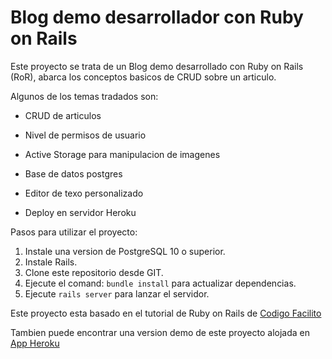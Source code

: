 # Blog demo desarrollador con Ruby on Rails

Este proyecto se trata de un Blog demo desarrollado con Ruby on Rails (RoR), abarca los conceptos basicos de CRUD sobre un articulo.

Algunos de los temas tradados son:

* CRUD de articulos

* Nivel de permisos de usuario

* Active Storage para manipulacion de imagenes

* Base de datos postgres

* Editor de texo personalizado

* Deploy en servidor Heroku

Pasos para utilizar el proyecto:

1. Instale una version de PostgreSQL 10 o superior.
2. Instale Rails.
3. Clone este repositorio desde GIT.
4. Ejecute el comand: `bundle install` para actualizar dependencias.
5. Ejecute `rails server` para lanzar el servidor.

Este proyecto esta basado en el tutorial de Ruby on Rails de [Codigo Facilito](https://codigofacilito.com/)

Tambien puede encontrar una version demo de este proyecto alojada en [App Heroku](https://blog-ruby-rails.herokuapp.com/)
